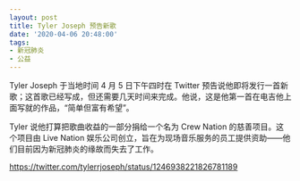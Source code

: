 ```yaml
---
layout: post
title: Tyler Joseph 预告新歌
date: '2020-04-06 20:48:00'
tags:
- 新冠肺炎
- 公益
---
```


Tyler Joseph 于当地时间 4 月 5 日下午四时在 Twitter 预告说他即将发行一首新歌；这首歌已经写成，但还需要几天时间来完成。他说，这是他第一首在电吉他上面写就的作品，“简单但富有希望”。

Tyler 说他打算把歌曲收益的一部分捐给一个名为 Crew Nation 的慈善项目。这个项目由 Live Nation 娱乐公司创立，旨在为现场音乐服务的员工提供资助——他们目前因为新冠肺炎的缘故而失去了工作。

https://twitter.com/tylerrjoseph/status/1246938221826781189